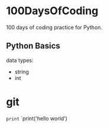 # 100DaysOfCoding
100 days of coding practice for Python.

## Python Basics
data types:
* string
* int


# git
`print`
`print('hello world')
